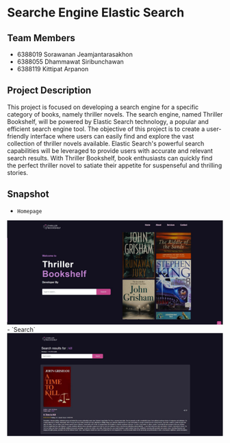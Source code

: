 # Searche Engine Elastic Search

## Team Members
- 6388019 Sorawanan Jeamjantarasakhon
- 6388055 Dhammawat Siribunchawan                 
- 6388119 Kittipat Arpanon

## Project Description
This project is focused on developing a search engine for a specific category of books, namely thriller novels. 
The search engine, named Thriller Bookshelf, will be powered by Elastic Search technology, a popular and efficient search engine tool. 
The objective of this project is to create a user-friendly interface where users can easily find and explore the vast collection of thriller novels available. 
Elastic Search's powerful search capabilities will be leveraged to provide users with accurate and relevant search results. 
With Thriller Bookshelf, book enthusiasts can quickly find the perfect thriller novel to satiate their appetite for suspenseful and thrilling stories.


## Snapshot

- `Homepage`<br>
<img src="/snapshot/homepage.png" alt="Homepage">
- `Search`<br>
<img src="/snapshot/search.png" alt="Search">


